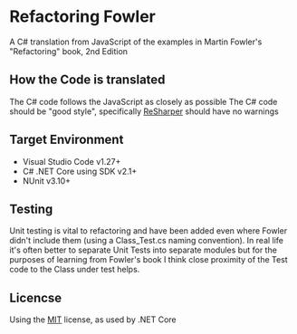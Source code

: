 # Refactoring Fowler
A C# translation from JavaScript of the examples in Martin Fowler's "Refactoring" book, 2nd Edition

## How the Code is translated
The C# code follows the JavaScript as closely as possible
The C# code should be "good style", specifically [ReSharper](https://www.jetbrains.com/resharper) should have no warnings

## Target Environment
* Visual Studio Code v1.27+
* C# .NET Core using SDK v2.1+
* NUnit v3.10+

## Testing
Unit testing is vital to refactoring and have been added even where Fowler didn't include them (using a Class_Test.cs naming convention). In real life it's often better to separate Unit Tests into separate modules but for the purposes of learning from Fowler's book I think close proximity of the Test code to the Class under test helps.

## Licencse
Using the [MIT](https://opensource.org/licenses/MIT) license, as used by .NET Core
